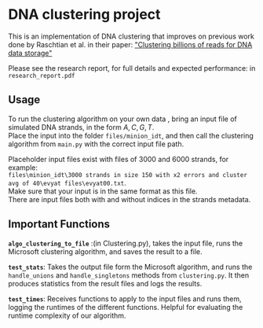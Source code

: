 # DNA clustering project

This is an implementation of DNA clustering that improves on previous work done by Raschtian et al. in their paper:
["Clustering billions of reads for DNA data storage"](https://papers.nips.cc/paper/6928-clustering-billions-of-reads-for-dna-data-storage)

Please see the research report, for full details and expected performance: in `research_report.pdf`

## Usage
To run the clustering algorithm on your own data , bring an input file of simulated DNA strands,  in the form ${A,C,G,T}$.  
Place the input into the folder `files/minion_idt`, and then call the clustering algorithm from `main.py` with the correct input file path.

Placeholder input files exist with files of 3000 and 6000 strands, for example:            
`files\minion_idt\3000 strands in size 150 with x2 errors and cluster avg of 40\evyat files\evyat00.txt`.     
Make sure that your input is in the same format as this file.   
There are input files both with and without indices in the strands metadata.

## Important Functions
__`algo_clustering_to_file`__ :(in Clustering.py), takes the input file, runs the Microsoft clustering algorithm, and saves the result to a file.


__`test_stats`__: Takes the output file form the Microsoft algorithm, and runs the `handle_unions` and `handle_singletons` methods from `clustering.py`.
It then produces statistics from the result files and logs the results.  


__`test_times`__: Receives functions to apply to the input files and runs them, logging the runtimes of the different functions. Helpful for evaluating the runtime complexity of our algorithm.



 
